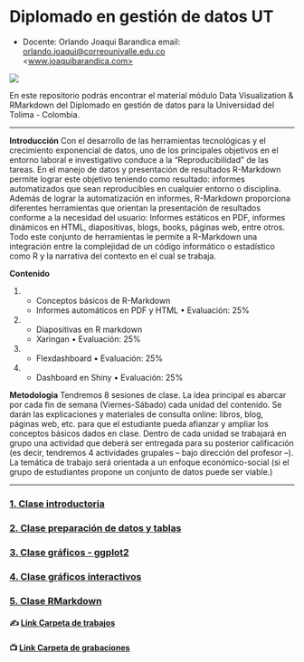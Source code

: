 
# Diplomado en gestión de datos UT

- Docente: Orlando Joaqui Barandica email: orlando.joaqui@correounivalle.edu.co \
<www.joaquibarandica.com>

![](https://upload.wikimedia.org/wikipedia/commons/9/95/Universidad_del_Tolima_logo.jpg)

En este repositorio podrás encontrar el material módulo Data Visualization & RMarkdown del Diplomado en gestión de datos para la Universidad del Tolima - Colombia.

---

**Introducción**
Con el desarrollo de las herramientas tecnológicas y el crecimiento exponencial de datos, uno de los principales objetivos en el entorno laboral e investigativo conduce a la “Reproducibilidad” de las tareas. En el manejo de datos y presentación de resultados R-Markdown permite lograr este objetivo teniendo como resultado: informes automatizados que sean reproducibles en cualquier entorno o disciplina.
Además de lograr la automatización en informes, R-Markdown proporciona diferentes herramientas que orientan la presentación de resultados conforme a la necesidad del usuario: Informes estáticos en PDF, informes dinámicos en HTML, diapositivas, blogs, books, páginas web, entre otros. Todo este conjunto de herramientas le permite a R-Markdown una integración entre la complejidad de un código informático o estadístico como R y la narrativa del contexto en el cual se trabaja.

**Contenido**
1.	- Conceptos básicos de R-Markdown
    - Informes automáticos en PDF y HTML	•	Evaluación: 25%
2.  - Diapositivas en R markdown
    - Xaringan	•	Evaluación: 25%
3.  - Flexdashboard	•	Evaluación: 25%
4.  - Dashboard en Shiny	•	Evaluación: 25%

**Metodología**
Tendremos 8 sesiones de clase. La idea principal es abarcar por cada fin de semana (Viernes-Sábado) cada unidad del contenido. Se darán las explicaciones y materiales de consulta online: libros, blog, páginas web, etc. para que el estudiante pueda afianzar y ampliar los conceptos básicos dados en clase. Dentro de cada unidad se trabajará en grupo una actividad que deberá ser entregada para su posterior calificación (es decir, tendremos 4 actividades grupales – bajo dirección del profesor –). La temática de trabajo será orientada a un enfoque económico-social (si el grupo de estudiantes propone un conjunto de datos puede ser viable.)


---

### [1. Clase introductoria](https://juniorjb5.github.io/DiplomadoUT/1_Intro/1_Intro.html#1)

### [2. Clase preparación de datos y tablas](https://juniorjb5.github.io/DiplomadoUT/2_Data/2_Data.html#1)

### [3. Clase gráficos - ggplot2](https://juniorjb5.github.io/DiplomadoUT/3_ggplot2/3_ggplot2.html#1)

### [4. Clase gráficos interactivos](https://juniorjb5.github.io/DiplomadoUT/4_InteractiveR/4_Interactive.html#1)

### [5. Clase RMarkdown](https://juniorjb5.github.io/DiplomadoUT/5_Rmarkdown/index.html#1)

#### ✍ [Link Carpeta de trabajos](https://drive.google.com/drive/folders/1aUpZD355rcOCUBWVd8yRQ0tRWbWNN1nv?usp=sharing)

#### 📺 [Link Carpeta de grabaciones](https://drive.google.com/drive/folders/1sFce8vfmJTcgl6u7GtGCGI6i-Da4NdUj?usp=sharing)
